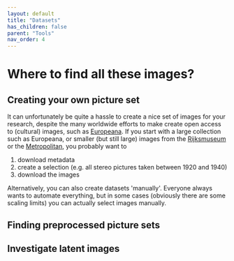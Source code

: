 ```yaml
---
layout: default
title: "Datasets"
has_children: false
parent: "Tools"
nav_order: 4
---
```


# Where to find all these images?

## Creating your own picture set
It can unfortunately be quite a hassle to create a nice set of images for your research, despite the many worldwide efforts to make create open access to (cultural) images, such as [Europeana](https://www.europeana.eu/). If you start with a large collection such as Europeana, or smaller (but still large) images from the [Rijksmuseum](https://www.rijksmuseum.nl/) or the [Metropolitan](https://www.metmuseum.org), you probably want to
1. download metadata
2. create a selection (e.g. all stereo pictures taken between 1920 and 1940)
3. download the images

Alternatively, you can also create datasets 'manually'. Everyone always wants to automate everything, but in some cases (obviously there are some scaling limits) you can actually select images manually.

## Finding preprocessed picture sets


## Investigate latent images
